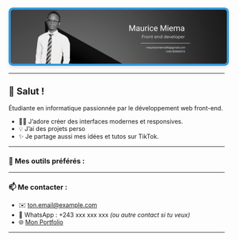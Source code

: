 <!-- Bannière -->
<p align="center">
  <img src="./banniere.png" alt="bannière" width="1000" style="border-radius: 10px; border: 5px solid #3498db; box-shadow: 0 4px 8px rgba(0, 0, 0, 0.1);" />
</p>

---

## 👋 Salut ! 
Étudiante en informatique passionnée par le développement web front-end.

- 👩‍💻 J’adore créer des interfaces modernes et responsives.
- 💡 J’ai des projets perso
- ✨ Je partage aussi mes idées et tutos sur TikTok.

---

### 🧰 Mes outils préférés :

---

### 📫 Me contacter :

- ✉️ [ton.email@example.com](mailto:ton.email@example.com)
- 💬 WhatsApp : +243 xxx xxx xxx *(ou autre contact si tu veux)*
- 🌐 [Mon Portfolio](https://tonportfolio.com)

---

